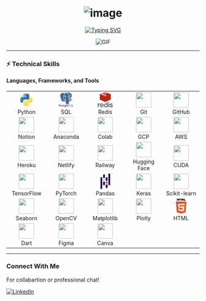 <h1 align="center">
  <img src="https://github.com/user-attachments/assets/573aae92-bc93-4dff-9222-93f86ea281fe" alt="image" width="300"/>
</h1>
<p align="center">
  <a href="https://github.com/emanalytic">
    <img src="https://readme-typing-svg.demolab.com?font=Georgia&size=20&duration=2000&pause=100&multiline=true&width=600&height=80&lines=Data+Scientist+%7C+AI+Researcher+%7C+Machine+Learning+Engineer&color=FFFFFF" alt="Typing SVG">
  </a>
</p>


<p align="center">
  <img src="https://github.com/user-attachments/assets/c2a1ac4e-fcfb-4bd7-ab2d-f7c799cb6642" alt="GIF" width="800" />
</p>

---


### ⚡ Technical Skills
<h4 align="left">Languages, Frameworks, and Tools</h4>

<div align="center">
  <table>
    <tr>
      <td align="center" width="96"><img src="https://raw.githubusercontent.com/devicons/devicon/master/icons/python/python-original.svg" width="40" height="40" /><br>Python</td>
      <td align="center" width="96"><img src="https://raw.githubusercontent.com/devicons/devicon/master/icons/postgresql/postgresql-original-wordmark.svg" width="40" height="40" /><br>SQL</td>
      <td align="center" width="96"><img src="https://raw.githubusercontent.com/devicons/devicon/master/icons/redis/redis-original-wordmark.svg" width="40" height="40" /><br>Redis</td>
      <td align="center" width="96"><img src="https://www.vectorlogo.zone/logos/git-scm/git-scm-icon.svg" width="40" height="40" /><br>Git</td>
      <td align="center" width="96"><img src="https://img.icons8.com/?size=100&id=iEBcQcM9rnZ9&format=png&color=000000" width="40" height="40" /><br>GitHub</td>
    </tr>
    <tr>
      <td align="center" width="96"><img src="https://upload.wikimedia.org/wikipedia/commons/4/45/Notion_app_logo.png" width="40" height="40" /><br>Notion</td>
      <td align="center" width="96"><img src="https://img.icons8.com/?size=100&id=F4uMFPZgS0gt&format=png&color=000000" width="40" height="40" /><br>Anaconda</td>
      <td align="center" width="96"><img src="https://img.icons8.com/?size=100&id=lOqoeP2Zy02f&format=png&color=000000" width="40" height="40" /><br>Colab</td>
      <td align="center" width="96"><img src="https://www.vectorlogo.zone/logos/google_cloud/google_cloud-icon.svg" width="40" height="40" /><br>GCP</td>
      <td align="center" width="96"><img src="https://www.vectorlogo.zone/logos/amazon_aws/amazon_aws-icon.svg" width="40" height="40" /><br>AWS</td>
    </tr>
    <tr>
      <td align="center" width="96"><img src="https://www.vectorlogo.zone/logos/heroku/heroku-icon.svg" width="40" height="40" /><br>Heroku</td>
      <td align="center" width="96"><img src="https://www.vectorlogo.zone/logos/netlify/netlify-icon.svg" width="40" height="40" /><br>Netlify</td>
      <td align="center" width="96"><img src="https://railway.app/brand/logo-light.png" width="40" height="40" /><br>Railway</td>
      <td align="center" width="96"><img src="https://huggingface.co/front/assets/huggingface_logo.svg" width="40" height="40" /><br>Hugging Face</td>
      <td align="center" width="96"><img src="https://www.vectorlogo.zone/logos/nvidia/nvidia-icon.svg" width="40" height="40" /><br>CUDA</td>
    </tr>
    <tr>
      <td align="center" width="96"><img src="https://www.vectorlogo.zone/logos/tensorflow/tensorflow-icon.svg" width="40" height="40" /><br>TensorFlow</td>
      <td align="center" width="96"><img src="https://www.vectorlogo.zone/logos/pytorch/pytorch-icon.svg" width="40" height="40" /><br>PyTorch</td>
      <td align="center" width="96"><img src="https://raw.githubusercontent.com/devicons/devicon/master/icons/pandas/pandas-original.svg" width="40" height="40" /><br>Pandas</td>
      <td align="center" width="96"><img src="https://icon.icepanel.io/Technology/svg/Keras.svg" width="40" height="40" /><br>Keras</td>
      <td align="center" width="96"><img src="https://upload.wikimedia.org/wikipedia/commons/0/05/Scikit_learn_logo_small.svg" width="40" height="40" /><br>Scikit-learn</td>
    </tr>
    <tr>
      <td align="center" width="96"><img src="https://seaborn.pydata.org/_images/logo-mark-lightbg.svg" width="40" height="40" /><br>Seaborn</td>
      <td align="center" width="96"><img src="https://www.vectorlogo.zone/logos/opencv/opencv-icon.svg" width="40" height="40" /><br>OpenCV</td>
      <td align="center" width="96"><img src="https://upload.wikimedia.org/wikipedia/commons/8/84/Matplotlib_icon.svg" width="40" height="40" /><br>Matplotlib</td>
      <td align="center" width="96"><img src="https://images.plot.ly/logo/new-branding/plotly-logomark.png" width="40" height="40" /><br>Plotly</td>
      <td align="center" width="96"><img src="https://raw.githubusercontent.com/devicons/devicon/master/icons/html5/html5-original-wordmark.svg" width="40" height="40" /><br>HTML</td>
    </tr>
    <tr>
      <td align="center" width="96"><img src="https://www.vectorlogo.zone/logos/dartlang/dartlang-icon.svg" width="40" height="40" /><br>Dart</td>
      <td align="center" width="96"><img src="https://www.vectorlogo.zone/logos/figma/figma-icon.svg" width="40" height="40" /><br>Figma</td>
      <td align="center" width="96"><img src="https://www.vectorlogo.zone/logos/canva/canva-icon.svg" width="40" height="40" /><br>Canva</td>
    </tr>
  </table>
</div>

---

### Connect With Me
For collabartion or professional chat!
<p align="left">
  <a href="https://www.linkedin.com/in/eman-nisar/" target="_blank">
    <img src="https://github.com/user-attachments/assets/90ab98c0-e175-408d-a064-cd4e6291f573" alt="LinkedIn" width="50" height="50"/>
  </a>
</p>


